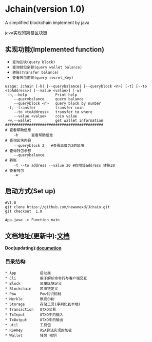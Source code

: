 # Jchain(version 1.0)
A simplified blockchain implement by java

java实现的简易区块链

## 实现功能(Implemented function)

* ``查询区块(query block)``
* ``查询钱包余额(query wallet balance)``
* ``转账(Transfer balance)``
* ``查看钱包密钥(query secret_Key)``

```
usage: Jchain [-h] [--querybalance] [--queryblock <n>] [-t] [--to <toAddress>] [--value <value>] [-w]
 -h,--help             Print help
    --querybalance     query balance
    --queryblock <n>   query block by number
 -t,--transfer         transfer coin
    --to <toAddress>   transfer to where
    --value <value>    coin value
 -w,--wallet           get wallet information
#############################################
# 查看帮助信息
    -h      查看帮助信息
# 查询区块内容
    --queryblock 2   #查看高度为2的区块
# 查询钱包余额
    --querybalance 
# 转账
    -t --to address --value 20 #向地址address 转账20
# 查看钱包
    -w 
```

## 启动方式(Set up)
```
#V1.0
git clone https://github.com/newonexd/Jchain.git
git checkout  1.0
```

``App.java -> Function main``

## 文档地址(更新中):[文档](https://ifican.top/2020/05/19/blog/blockchain/Jchain1/)
**Doc(updating):[documetion](https://ifican.top/2020/05/19/blog/blockchain/Jchain1/)**

### 目录结构:
    * App           启动类
    * Cli           用于解析命令行与客户端交互
    * Block         简单区块定义
    * Blockchain    区块链定义
    * Pow           Pow共识机制
    * Merkle        默克尔树
    * Storage       存储工具(序列化到本地)
    * Transaction   UTXO交易
    * TxInput       UTXO中的输入
    * TxOutput      UTXO中的输出
    * util          工具包
    * RSAKey        RSA算法实现的加密
    * Wallet        钱包 密钥
